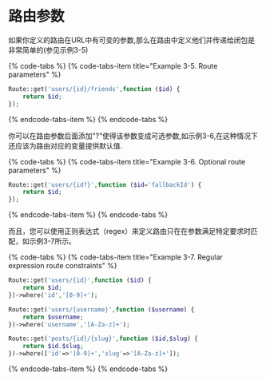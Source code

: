 # 路由参数

如果你定义的路由在URL中有可变的参数,那么在路由中定义他们并传递给闭包是非常简单的\(参见示例3-5\)

{% code-tabs %}
{% code-tabs-item title="Example 3-5. Route parameters" %}
```php
Route::get('users/{id}/friends',function ($id) {
    return $id;
});
```
{% endcode-tabs-item %}
{% endcode-tabs %}

你可以在路由参数后面添加"?"使得该参数变成可选参数,如示例3-6,在这种情况下还应该为路由对应的变量提供默认值.

{% code-tabs %}
{% code-tabs-item title="Example 3-6. Optional route parameters" %}
```php
Route::get('users/{id?}',function ($id='fallbackId') {
    return $id;
});
```
{% endcode-tabs-item %}
{% endcode-tabs %}

而且，您可以使用正则表达式（regex）来定义路由只在在参数满足特定要求时匹配，如示例3-7所示。

{% code-tabs %}
{% code-tabs-item title="Example 3-7. Regular expression route constraints" %}
```php
Route::get('users/{id}',function ($id) {
    return $id;
})->where('id','[0-9]+');

Route::get('users/{username}',function ($username) {
    return $username;
})->where('username','[A-Za-z]+');

Route::get('posts/{id}/{slug}',function ($id,$slug) {
    return $id.$slug;
})->where(['id'=>'[0-9]+','slug'=>'[A-Za-z]+']);
```
{% endcode-tabs-item %}
{% endcode-tabs %}

